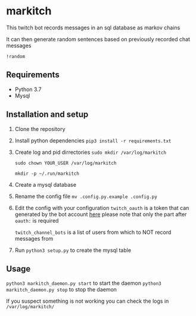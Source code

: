 # markitch

This twitch bot records messages in an sql database as markov chains

It can then generate random sentences based on previously recorded chat messages

`!random`

## Requirements
* Python 3.7
* Mysql

## Installation and setup
1. Clone the repository
2. Install python dependencies
	`pip3 install -r requirements.txt`
3. Create log and pid dirrectories
	`sudo mkdir /var/log/markitch`
	
	`sudo chown YOUR_USER /var/log/markitch`
	
	`mkdir -p ~/.run/markitch`
4. Create a mysql database
5. Rename the config file
	`mv .config.py.example .config.py`
6. Edit the config with your configuration
	`twitch_oauth` is a token that can generated by the bot account [here](https://twitchapps.com/tmi/) please note that only the part after `oauth:` is required
	
	`twitch_channel_bots` is a list  of users from which to NOT record messages from
7. Run `python3 setup.py` to create the mysql table

## Usage
`python3 markitch_daemon.py start` to start the daemon
`python3 markitch_daemon.py stop` to stop the daemon

If you suspect something is not working you can check the logs in `/var/log/markitch/`
